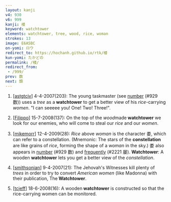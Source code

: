 ```yaml
---
layout: kanji
v4: 930
v6: 999
kanji: 楼
keyword: watchtower
elements: watchtower, tree, wood, rice, woman
strokes: 13
image: E6A5BC
on-yomi: ロウ
redirect_to: https://hochanh.github.io/rtk/楼
kun-yomi: たかどの
permalink: /楼/
redirect_from:
 - /999/
prev: 数
next: 類
---
```


1) [<a href="http://kanji.koohii.com/profile/astgtciv">astgtciv</a>] 4-4-2007(203): The young taskmaster (see <a href="../v4/929.html">number</a> (#929 数)) uses a <em>tree</em> as a<strong> watchtower</strong> to get a better view of his <em>rice</em>-carrying <em>women</em>. &quot;I can seeeee you! One! Two! Three!&quot;.

2) [<a href="http://kanji.koohii.com/profile/Filippo">Filippo</a>] 15-7-2008(137): On the top of the <em>wood</em>made<strong> watchtower</strong> we look for our enemies, who will come to steal our <em>rice</em> and our <em>women</em>.

3) [<a href="http://kanji.koohii.com/profile/mikemorr">mikemorr</a>] 12-4-2009(28): <em>Rice</em> above <em>woman</em> is the character 娄, which can refer to a constellation. (Mnemonic: The stars of the <strong>constellation</strong> are like grains of <em>rice</em>, forming the shape of a <em>woman</em> in the sky.) 娄 also appears in <a href="../v4/929.html">number</a> (#929 数) and <a href="../v4/2221.html">frequently</a> (#2221 屡). <strong>Watchtower</strong>: A wooden <strong>watchtower</strong> lets you get a better view of the <em>constellation</em>.

4) [<a href="http://kanji.koohii.com/profile/smithsonian">smithsonian</a>] 9-4-2007(21): The Jehovah&#039;s Witnesses kill plenty of <em>trees</em> in order to try to convert <em>American women</em> (like Madonna) with their publication, The<strong> Watchtower</strong>.

5) [<a href="http://kanji.koohii.com/profile/tcjeff">tcjeff</a>] 18-6-2008(16): A wooden<strong> watchtower</strong> is constructed so that the rice-carrying women can be monitored.

